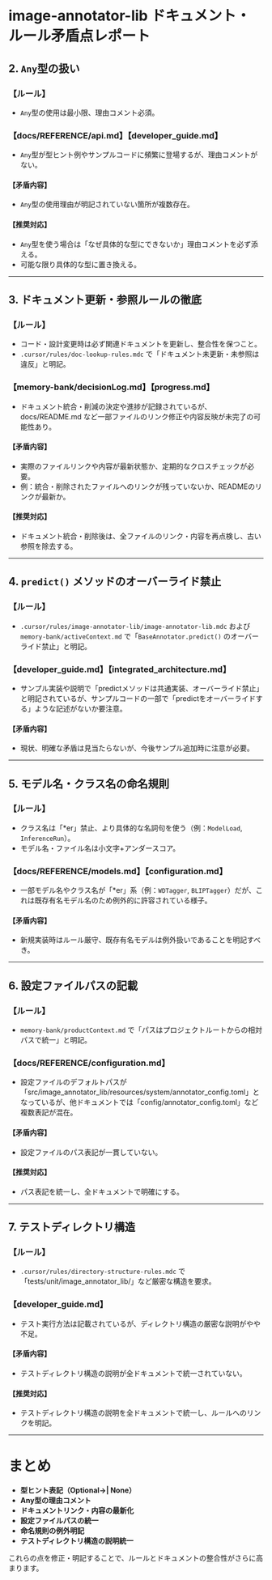 # image-annotator-lib ドキュメント・ルール矛盾点レポート


## 2. `Any`型の扱い

### 【ルール】
- `Any`型の使用は最小限、理由コメント必須。

### 【docs/REFERENCE/api.md】【developer_guide.md】
- `Any`型が型ヒント例やサンプルコードに頻繁に登場するが、理由コメントがない。

#### 【矛盾内容】
- `Any`型の使用理由が明記されていない箇所が複数存在。

#### 【推奨対応】
- `Any`型を使う場合は「なぜ具体的な型にできないか」理由コメントを必ず添える。
- 可能な限り具体的な型に置き換える。

---

## 3. ドキュメント更新・参照ルールの徹底

### 【ルール】
- コード・設計変更時は必ず関連ドキュメントを更新し、整合性を保つこと。
- `.cursor/rules/doc-lookup-rules.mdc` で「ドキュメント未更新・未参照は違反」と明記。

### 【memory-bank/decisionLog.md】【progress.md】
- ドキュメント統合・削減の決定や進捗が記録されているが、docs/README.md など一部ファイルのリンク修正や内容反映が未完了の可能性あり。

#### 【矛盾内容】
- 実際のファイルリンクや内容が最新状態か、定期的なクロスチェックが必要。
- 例：統合・削除されたファイルへのリンクが残っていないか、READMEのリンクが最新か。

#### 【推奨対応】
- ドキュメント統合・削除後は、全ファイルのリンク・内容を再点検し、古い参照を除去する。

---

## 4. `predict()` メソッドのオーバーライド禁止

### 【ルール】
- `.cursor/rules/image-annotator-lib/image-annotator-lib.mdc` および `memory-bank/activeContext.md` で「`BaseAnnotator.predict()` のオーバーライド禁止」と明記。

### 【developer_guide.md】【integrated_architecture.md】
- サンプル実装や説明で「predictメソッドは共通実装、オーバーライド禁止」と明記されているが、サンプルコードの一部で「predictをオーバーライドする」ような記述がないか要注意。

#### 【矛盾内容】
- 現状、明確な矛盾は見当たらないが、今後サンプル追加時に注意が必要。

---

## 5. モデル名・クラス名の命名規則

### 【ルール】
- クラス名は「*er」禁止、より具体的な名詞句を使う（例：`ModelLoad`, `InferenceRun`）。
- モデル名・ファイル名は小文字+アンダースコア。

### 【docs/REFERENCE/models.md】【configuration.md】
- 一部モデル名やクラス名が「*er」系（例：`WDTagger`, `BLIPTagger`）だが、これは既存有名モデル名のため例外的に許容されている様子。

#### 【矛盾内容】
- 新規実装時はルール厳守、既存有名モデルは例外扱いであることを明記すべき。

---

## 6. 設定ファイルパスの記載

### 【ルール】
- `memory-bank/productContext.md` で「パスはプロジェクトルートからの相対パスで統一」と明記。

### 【docs/REFERENCE/configuration.md】
- 設定ファイルのデフォルトパスが「src/image_annotator_lib/resources/system/annotator_config.toml」となっているが、他ドキュメントでは「config/annotator_config.toml」など複数表記が混在。

#### 【矛盾内容】
- 設定ファイルのパス表記が一貫していない。

#### 【推奨対応】
- パス表記を統一し、全ドキュメントで明確にする。

---

## 7. テストディレクトリ構造

### 【ルール】
- `.cursor/rules/directory-structure-rules.mdc` で「tests/unit/image_annotator_lib/」など厳密な構造を要求。

### 【developer_guide.md】
- テスト実行方法は記載されているが、ディレクトリ構造の厳密な説明がやや不足。

#### 【矛盾内容】
- テストディレクトリ構造の説明が全ドキュメントで統一されていない。

#### 【推奨対応】
- テストディレクトリ構造の説明を全ドキュメントで統一し、ルールへのリンクを明記。

---

# まとめ

- **型ヒント表記（Optional→| None）**
- **Any型の理由コメント**
- **ドキュメントリンク・内容の最新化**
- **設定ファイルパスの統一**
- **命名規則の例外明記**
- **テストディレクトリ構造の説明統一**

これらの点を修正・明記することで、ルールとドキュメントの整合性がさらに高まります。 